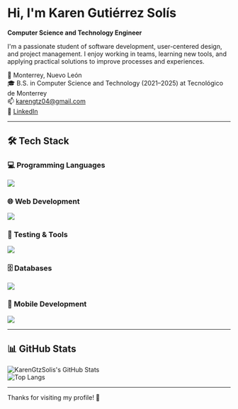 #  Hi, I'm Karen Gutiérrez Solís  
**Computer Science and Technology Engineer**

I'm a passionate student of software development, user-centered design, and project management. I enjoy working in teams, learning new tools, and applying practical solutions to improve processes and experiences.

📍 Monterrey, Nuevo León  
🎓 B.S. in Computer Science and Technology (2021–2025) at Tecnológico de Monterrey  
📫 karengtz04@gmail.com  
💼 [LinkedIn](https://www.linkedin.com/in/karen-gutiérrez-solís)  

---

## 🛠️ Tech Stack

### 💻 Programming Languages

<p align="left">
  <img src="https://skillicons.dev/icons?i=python,cpp,js,ts,csharp,swift,kotlin" />
</p>

### 🌐 Web Development

<p align="left">
  <img src="https://skillicons.dev/icons?i=html,css,react,dotnet" />
</p>

### 🧪 Testing & Tools

<p align="left">
  <img src="https://skillicons.dev/icons?i=git,figma" />
</p>

### 🗄️ Databases

<p align="left">
  <img src="https://skillicons.dev/icons?i=mysql,mongodb" />
</p>

### 📱 Mobile Development

<p align="left">
  <img src="https://skillicons.dev/icons?i=kotlin,swift,dotnet" />
</p>

---

## 📊 GitHub Stats

![KarenGtzSolis's GitHub Stats](https://github-readme-stats.vercel.app/api?username=KarenGtzSolis&show_icons=true&theme=tokyonight)  
![Top Langs](https://github-readme-stats.vercel.app/api/top-langs/?username=KarenGtzSolis&layout=compact&theme=tokyonight)

---

Thanks for visiting my profile! 💙
